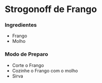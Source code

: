 # Strogonoff de Frango
### Ingredientes
- Frango
- Molho

### Modo de Preparo
- Corte o Frango
- Cozinhe o Frango com o molho
- Sirva